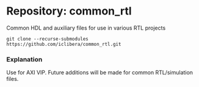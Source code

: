 # Repository: common_rtl
Common HDL and auxiliary files for use in various RTL projects

```
git clone --recurse-submodules https://github.com/iclibera/common_rtl.git
```
### Explanation
Use for AXI VIP. Future additions will be made for common RTL/simulation files.